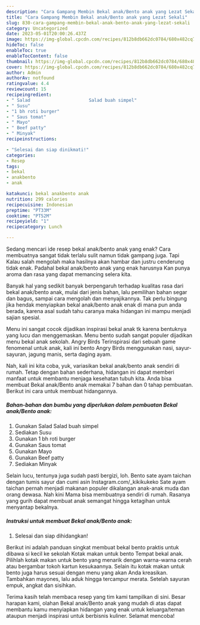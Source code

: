 ```yaml
---
description: "Cara Gampang Membin Bekal anak/Bento anak yang Lezat Sekali"
title: "Cara Gampang Membin Bekal anak/Bento anak yang Lezat Sekali"
slug: 830-cara-gampang-membin-bekal-anak-bento-anak-yang-lezat-sekali
category: Uncategorized
date: 2023-05-01T20:00:26.437Z
image: https://img-global.cpcdn.com/recipes/812b8db662dc0784/680x482cq70/bekal-anakbento-anak-foto-resep-utama.jpg
hideToc: false
enableToc: true
enableTocContent: false
thumbnail: https://img-global.cpcdn.com/recipes/812b8db662dc0784/680x482cq70/bekal-anakbento-anak-foto-resep-utama.jpg
cover: https://img-global.cpcdn.com/recipes/812b8db662dc0784/680x482cq70/bekal-anakbento-anak-foto-resep-utama.jpg
author: Admin
authorAv: notfound
ratingvalue: 4.4
reviewcount: 15
recipeingredient:
- " Salad                      Salad buah simpel"
- " Susu"
- "1 bh roti burger"
- " Saus tomat"
- " Mayo"
- " Beef patty"
- " Minyak"
recipeinstructions:

- "Selesai dan siap dinikmati!"
categories:
- Resep
tags:
- bekal
- anakbento
- anak

katakunci: bekal anakbento anak 
nutrition: 299 calories
recipecuisine: Indonesian
preptime: "PT33M"
cooktime: "PT52M"
recipeyield: "1"
recipecategory: Lunch

---
```



Sedang mencari ide resep bekal anak/bento anak yang enak? Cara membuatnya sangat tidak terlalu sulit namun tidak gampang juga. Tapi Kalau salah mengolah maka hasilnya akan hambar dan justru cenderung tidak enak. Padahal bekal anak/bento anak yang enak harusnya Kan punya aroma dan rasa yang dapat memancing selera kita.


Banyak hal yang sedikit banyak berpengaruh terhadap kualitas rasa dari bekal anak/bento anak, mulai dari jenis bahan, lalu pemilihan bahan segar dan bagus, sampai cara mengolah dan menyajikannya. Tak perlu bingung jika hendak menyiapkan bekal anak/bento anak enak di mana pun anda berada, karena asal sudah tahu caranya maka hidangan ini mampu menjadi sajian spesial.

Menu ini sangat cocok dijadikan inspirasi bekal anak tk karena bentuknya yang lucu dan menggemaskan. Menu bento sudah sangat populer dijadikan menu bekal anak sekolah. Angry Birds Terinspirasi dari sebuah game fenomenal untuk anak, kali ini bento Angry Birds menggunakan nasi, sayur-sayuran, jagung manis, serta daging ayam.


Nah, kali ini kita coba, yuk, variasikan bekal anak/bento anak sendiri di rumah. Tetap dengan bahan sederhana, hidangan ini dapat memberi manfaat untuk membantu menjaga kesehatan tubuh kita. Anda bisa membuat Bekal anak/Bento anak memakai 7 bahan dan 0 tahap pembuatan. Berikut ini cara untuk membuat hidangannya.

<!--inarticleads1-->

##### Bahan-bahan dan bumbu yang diperlukan dalam pembuatan Bekal anak/Bento anak:

1. Gunakan  Salad                      Salad buah simpel
1. Sediakan  Susu
1. Gunakan 1 bh roti burger
1. Gunakan  Saus tomat
1. Gunakan  Mayo
1. Gunakan  Beef patty
1. Sediakan  Minyak


Selain lucu, tentunya juga sudah pasti bergizi, loh. Bento sate ayam taichan dengan tumis sayur dan cumi asin Instagram.com/_kikikukeko Sate ayam taichan pernah menjadi makanan populer dikalangan anak-anak muda dan orang dewasa. Nah kini Mama bisa membuatnya sendiri di rumah. Rasanya yang gurih dapat membuat anak semangat hingga ketagihan untuk menyantap bekalnya. 

<!--inarticleads2-->

##### Instruksi untuk membuat Bekal anak/Bento anak:


1. Selesai dan siap dihidangkan!

Berikut ini adalah panduan singkat membuat bekal bento praktis untuk dibawa si kecil ke sekolah Kotak makan untuk bento Tempat bekal anak. Pilihlah kotak makan untuk bento yang menarik dengan warna-warna cerah atau bergambar tokoh kartun kesukaannya. Selain itu kotak makan untuk bento juga harus sesuai dengan menu yang akan Anda kreasikan. Tambahkan mayones, lalu aduk hingga tercampur merata. Setelah sayuran empuk, angkat dan sisihkan. 

Terima kasih telah membaca resep yang tim kami tampilkan di sini. Besar harapan kami, olahan Bekal anak/Bento anak yang mudah di atas dapat membantu kamu menyiapkan hidangan yang enak untuk keluarga/teman ataupun menjadi inspirasi untuk berbisnis kuliner. Selamat mencoba!
